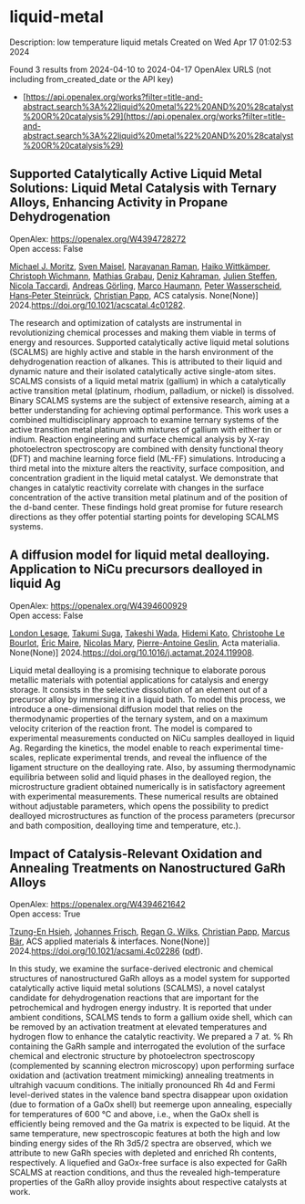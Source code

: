 # liquid-metal
Description: low temperature liquid metals
Created on Wed Apr 17 01:02:53 2024

Found 3 results from 2024-04-10 to 2024-04-17
OpenAlex URLS (not including from_created_date or the API key)
- [https://api.openalex.org/works?filter=title-and-abstract.search%3A%22liquid%20metal%22%20AND%20%28catalyst%20OR%20catalysis%29](https://api.openalex.org/works?filter=title-and-abstract.search%3A%22liquid%20metal%22%20AND%20%28catalyst%20OR%20catalysis%29)

## Supported Catalytically Active Liquid Metal Solutions: Liquid Metal Catalysis with Ternary Alloys, Enhancing Activity in Propane Dehydrogenation   

OpenAlex: https://openalex.org/W4394728272    
Open access: False
    
[Michael J. Moritz](https://openalex.org/A5071253993), [Sven Maisel](https://openalex.org/A5005267120), [Narayanan Raman](https://openalex.org/A5019224120), [Haiko Wittkämper](https://openalex.org/A5020096826), [Christoph Wichmann](https://openalex.org/A5055039669), [Mathias Grabau](https://openalex.org/A5069993975), [Deniz Kahraman](https://openalex.org/A5016293166), [Julien Steffen](https://openalex.org/A5054255871), [Nicola Taccardi](https://openalex.org/A5001718718), [Andreas Görling](https://openalex.org/A5067224843), [Marco Haumann](https://openalex.org/A5040845269), [Peter Wasserscheid](https://openalex.org/A5039726667), [Hans‐Peter Steinrück](https://openalex.org/A5035111702), [Christian Papp](https://openalex.org/A5071842639), ACS catalysis. None(None)] 2024.https://doi.org/10.1021/acscatal.4c01282.
    
The research and optimization of catalysts are instrumental in revolutionizing chemical processes and making them viable in terms of energy and resources. Supported catalytically active liquid metal solutions (SCALMS) are highly active and stable in the harsh environment of the dehydrogenation reaction of alkanes. This is attributed to their liquid and dynamic nature and their isolated catalytically active single-atom sites. SCALMS consists of a liquid metal matrix (gallium) in which a catalytically active transition metal (platinum, rhodium, palladium, or nickel) is dissolved. Binary SCALMS systems are the subject of extensive research, aiming at a better understanding for achieving optimal performance. This work uses a combined multidisciplinary approach to examine ternary systems of the active transition metal platinum with mixtures of gallium with either tin or indium. Reaction engineering and surface chemical analysis by X-ray photoelectron spectroscopy are combined with density functional theory (DFT) and machine learning force field (ML-FF) simulations. Introducing a third metal into the mixture alters the reactivity, surface composition, and concentration gradient in the liquid metal catalyst. We demonstrate that changes in catalytic reactivity correlate with changes in the surface concentration of the active transition metal platinum and of the position of the d-band center. These findings hold great promise for future research directions as they offer potential starting points for developing SCALMS systems.    

    

## A diffusion model for liquid metal dealloying. Application to NiCu precursors dealloyed in liquid Ag   

OpenAlex: https://openalex.org/W4394600929    
Open access: False
    
[London Lesage](https://openalex.org/A5036413127), [Takumi Suga](https://openalex.org/A5084746380), [Takeshi Wada](https://openalex.org/A5041188879), [Hidemi Kato](https://openalex.org/A5053794201), [Christophe Le Bourlot](https://openalex.org/A5029946801), [Éric Maire](https://openalex.org/A5038738752), [Nicolas Mary](https://openalex.org/A5033042710), [Pierre-Antoine Geslin](https://openalex.org/A5011610771), Acta materialia. None(None)] 2024.https://doi.org/10.1016/j.actamat.2024.119908.
    
Liquid metal dealloying is a promising technique to elaborate porous metallic materials with potential applications for catalysis and energy storage. It consists in the selective dissolution of an element out of a precursor alloy by immersing it in a liquid bath. To model this process, we introduce a one-dimensional diffusion model that relies on the thermodynamic properties of the ternary system, and on a maximum velocity criterion of the reaction front. The model is compared to experimental measurements conducted on NiCu samples dealloyed in liquid Ag. Regarding the kinetics, the model enable to reach experimental time-scales, replicate experimental trends, and reveal the influence of the ligament structure on the dealloying rate. Also, by assuming thermodynamic equilibria between solid and liquid phases in the dealloyed region, the microstructure gradient obtained numerically is in satisfactory agreement with experimental measurements. These numerical results are obtained without adjustable parameters, which opens the possibility to predict dealloyed microstructures as function of the process parameters (precursor and bath composition, dealloying time and temperature, etc.).    

    

## Impact of Catalysis-Relevant Oxidation and Annealing Treatments on Nanostructured GaRh Alloys   

OpenAlex: https://openalex.org/W4394621642    
Open access: True
    
[Tzung-En Hsieh](https://openalex.org/A5033127863), [Johannes Frisch](https://openalex.org/A5039849571), [Regan G. Wilks](https://openalex.org/A5086358033), [Christian Papp](https://openalex.org/A5071842639), [Marcus Bär](https://openalex.org/A5084897727), ACS applied materials & interfaces. None(None)] 2024.https://doi.org/10.1021/acsami.4c02286 ([pdf](https://pubs.acs.org/doi/pdf/10.1021/acsami.4c02286)).
    
In this study, we examine the surface-derived electronic and chemical structures of nanostructured GaRh alloys as a model system for supported catalytically active liquid metal solutions (SCALMS), a novel catalyst candidate for dehydrogenation reactions that are important for the petrochemical and hydrogen energy industry. It is reported that under ambient conditions, SCALMS tends to form a gallium oxide shell, which can be removed by an activation treatment at elevated temperatures and hydrogen flow to enhance the catalytic reactivity. We prepared a 7 at. % Rh containing the GaRh sample and interrogated the evolution of the surface chemical and electronic structure by photoelectron spectroscopy (complemented by scanning electron microscopy) upon performing surface oxidation and (activation treatment mimicking) annealing treatments in ultrahigh vacuum conditions. The initially pronounced Rh 4d and Fermi level-derived states in the valence band spectra disappear upon oxidation (due to formation of a GaOx shell) but reemerge upon annealing, especially for temperatures of 600 °C and above, i.e., when the GaOx shell is efficiently being removed and the Ga matrix is expected to be liquid. At the same temperature, new spectroscopic features at both the high and low binding energy sides of the Rh 3d5/2 spectra are observed, which we attribute to new GaRh species with depleted and enriched Rh contents, respectively. A liquefied and GaOx-free surface is also expected for GaRh SCALMS at reaction conditions, and thus the revealed high-temperature properties of the GaRh alloy provide insights about respective catalysts at work.    

    
